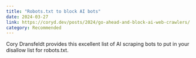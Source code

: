 ```yaml
---
title: "Robots.txt to block AI bots"
date: 2024-03-27
link: https://coryd.dev/posts/2024/go-ahead-and-block-ai-web-crawlers/
category: Recommended
---
```

Cory Dransfeldt provides this excellent list of AI scraping bots to put in your disallow list for robots.txt.
